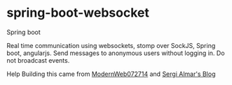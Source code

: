 # spring-boot-websocket
Spring boot

Real time communication using websockets, stomp over SockJS, Spring boot, angularjs.
Send messages to anonymous users without logging in. 
Do not broadcast events.

Help Building this came from [ModernWeb072714](https://github.com/igor-baiborodine/ModernWeb072714.git)
and [Sergi Almar's Blog](http://www.sergialmar.com/)